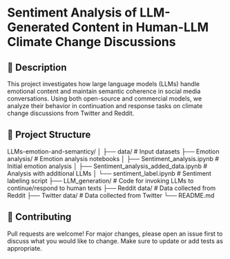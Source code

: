 # Sentiment Analysis of LLM-Generated Content in Human-LLM Climate Change Discussions
## 📖 Description   
This project investigates how large language models (LLMs) handle emotional content and maintain semantic coherence in social media conversations.
Using both open-source and commercial models, we analyze their behavior in continuation and response tasks on climate change discussions from Twitter and Reddit.

## 📁 Project Structure

LLMs-emotion-and-semanticy/
│
├── data/                         # Input datasets
├── Emotion analysis/            # Emotion analysis notebooks
│   ├── Sentiment_analysis.ipynb               # Initial emotion analysis
│   ├── Sentiment_analysis_added_data.ipynb    # Analysis with additional LLMs
│   └── sentiment_label.ipynb                  # Sentiment labeling script
├── LLM_generation/              # Code for invoking LLMs to continue/respond to human texts
├── Reddit data/                 # Data collected from Reddit
├── Twitter data/                # Data collected from Twitter
└── README.md

## 🤝 Contributing   
Pull requests are welcome! For major changes, please open an issue first to discuss what you would like to change.
Make sure to update or add tests as appropriate.





